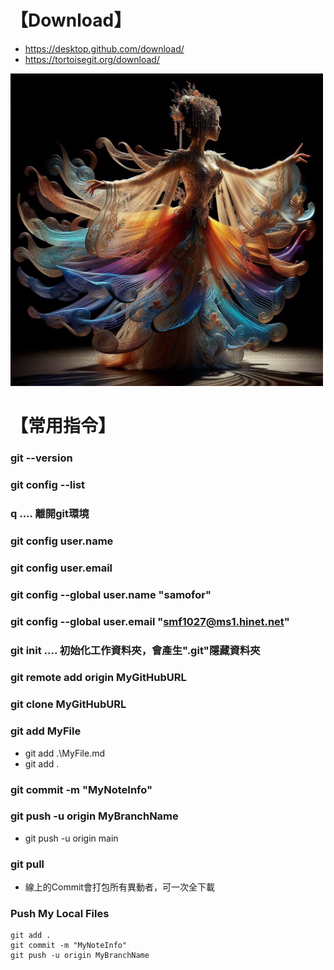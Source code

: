 # 【Download】

- https://desktop.github.com/download/
- https://tortoisegit.org/download/

<img src="20240105_AIGC_Bing_美麗藝術性_S001-03.jpg" width="500">

# 【常用指令】
### git --version
### git config --list
### q .... 離開git環境
### git config user.name
### git config user.email
### git config --global user.name "samofor"
### git config --global user.email "smf1027@ms1.hinet.net"
### git init .... 初始化工作資料夾，會產生".git"隱藏資料夾
### git remote add origin MyGitHubURL
### git clone MyGitHubURL
### git add MyFile
- git add .\MyFile.md
- git add . 
### git commit -m "MyNoteInfo"
### git push -u origin MyBranchName
- git push -u origin main

### git pull
- 線上的Commit會打包所有異動者，可一次全下載


### Push My Local Files
```git
git add . 
git commit -m "MyNoteInfo"
git push -u origin MyBranchName
```


